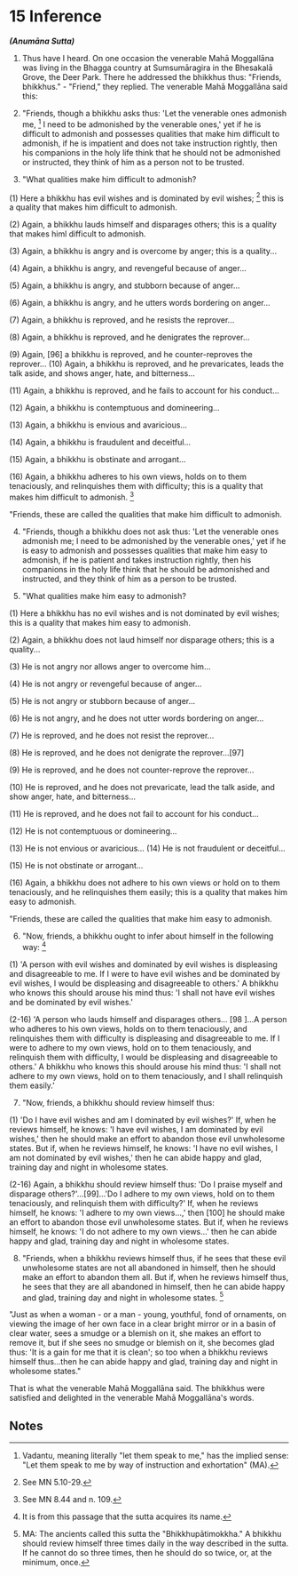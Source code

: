 # 15 Inference
***(Anumāna Sutta)***

1. Thus have I heard. On one occasion the venerable Mahā Moggallāna was living in the Bhagga country at Sumsumāragira in the Bhesakalā Grove, the Deer Park. There he addressed the bhikkhus thus: "Friends, bhikkhus." - "Friend," they replied. The venerable Mahā Moggallāna said this:

2. "Friends, though a bhikkhu asks thus: 'Let the venerable ones admonish me, [^212] I need to be admonished by the venerable ones,' yet if he is difficult to admonish and possesses qualities that make him difficult to admonish, if he is impatient and does not take instruction rightly, then his companions in the holy life think that he should not be admonished or instructed, they think of him as a person not to be trusted.

3. "What qualities make him difficult to admonish?

(1) Here a bhikkhu has evil wishes and is dominated by evil wishes; [^213] this is a quality that makes him difficult to admonish.

(2) Again, a bhikkhu lauds himself and disparages others; this is a quality that makes himl difficult to admonish.

(3) Again, a bhikkhu is angry and is overcome by anger; this is a quality...

(4) Again, a bhikkhu is angry, and revengeful because of anger...

(5) Again, a bhikkhu is angry, and stubborn because of anger...

(6) Again, a bhikkhu is angry, and he utters words bordering on anger...

(7) Again, a bhikkhu is reproved, and he resists the reprover...

(8) Again, a bhikkhu is reproved, and he denigrates the reprover...

(9) Again, [96] a bhikkhu is reproved, and he counter-reproves the reprover...
(10) Again, a bhikkhu is reproved, and he prevaricates, leads the talk aside, and shows anger, hate, and bitterness...

(11) Again, a bhikkhu is reproved, and he fails to account for his conduct...

(12) Again, a bhikkhu is contemptuous and domineering...

(13) Again, a bhikkhu is envious and avaricious...

(14) Again, a bhikkhu is fraudulent and deceitful...

(15) Again, a bhikkhu is obstinate and arrogant...

(16) Again, a bhikkhu adheres to his own views, holds on to them tenaciously, and relinquishes them with difficulty; this is a quality that makes him difficult to admonish. [^214]

"Friends, these are called the qualities that make him difficult to admonish.

4. "Friends, though a bhikkhu does not ask thus: 'Let the venerable ones admonish me; I need to be admonished by the venerable ones,' yet if he is easy to admonish and possesses qualities that make him easy to admonish, if he is patient and takes instruction rightly, then his companions in the holy life think that he should be admonished and instructed, and they think of him as a person to be trusted.

5. "What qualities make him easy to admonish?

(1) Here a bhikkhu has no evil wishes and is not dominated by evil wishes; this is a quality that makes him easy to admonish.

(2) Again, a bhikkhu does not laud himself nor disparage others; this is a quality...

(3) He is not angry nor allows anger to overcome him...

(4) He is not angry or revengeful because of anger...

(5) He is not angry or stubborn because of anger...

(6) He is not angry, and he does not utter words bordering on anger...

(7) He is reproved, and he does not resist the reprover...

(8) He is reproved, and he does not denigrate the reprover...[97]

(9) He is reproved, and he does not counter-reprove the reprover...

(10) He is reproved, and he does not prevaricate, lead the talk aside, and show anger, hate, and bitterness...

(11) He is reproved, and he does not fail to account for his conduct...

(12) He is not contemptuous or domineering...

(13) He is not envious or avaricious...
(14) He is not fraudulent or deceitful...

(15) He is not obstinate or arrogant...

(16) Again, a bhikkhu does not adhere to his own views or hold on to them tenaciously, and he relinquishes them easily; this is a quality that makes him easy to admonish.

"Friends, these are called the qualities that make him easy to admonish.

6. "Now, friends, a bhikkhu ought to infer about himself in the following way: [^215]

(1) 'A person with evil wishes and dominated by evil wishes is displeasing and disagreeable to me. If I were to have evil wishes and be dominated by evil wishes, I would be displeasing and disagreeable to others.' A bhikkhu who knows this should arouse his mind thus: 'I shall not have evil wishes and be dominated by evil wishes.'

(2-16) 'A person who lauds himself and disparages others... [98 ]...A person who adheres to his own views, holds on to them tenaciously, and relinquishes them with difficulty is displeasing and disagreeable to me. If I were to adhere to my own views, hold on to them tenaciously, and relinquish them with difficulty, I would be displeasing and disagreeable to others.' A bhikkhu who knows this should arouse his mind thus: 'I shall not adhere to my own views, hold on to them tenaciously, and I shall relinquish them easily.'

7. "Now, friends, a bhikkhu should review himself thus:

(1) 'Do I have evil wishes and am I dominated by evil wishes?' If, when he reviews himself, he knows: 'I have evil wishes, I am dominated by evil wishes,' then he should make an effort to abandon those evil unwholesome states. But if, when he reviews himself, he knows: 'I have no evil wishes, I am not dominated by evil wishes,' then he can abide happy and glad, training day and night in wholesome states.

(2-16) Again, a bhikkhu should review himself thus: 'Do I praise myself and disparage others?'...[99]...'Do I adhere to my own views, hold on to them tenaciously, and relinquish them with difficulty?' If, when he reviews himself, he knows: 'I adhere to my own views...,' then [100] he should make an effort to abandon those evil unwholesome states. But if, when he reviews himself, he knows: 'I do not adhere to my own
views...' then he can abide happy and glad, training day and night in wholesome states.

8. "Friends, when a bhikkhu reviews himself thus, if he sees that these evil unwholesome states are not all abandoned in himself, then he should make an effort to abandon them all. But if, when he reviews himself thus, he sees that they are all abandoned in himself, then he can abide happy and glad, training day and night in wholesome states. [^216]

"Just as when a woman - or a man - young, youthful, fond of ornaments, on viewing the image of her own face in a clear bright mirror or in a basin of clear water, sees a smudge or a blemish on it, she makes an effort to remove it, but if she sees no smudge or blemish on it, she becomes glad thus: 'It is a gain for me that it is clean'; so too when a bhikkhu reviews himself thus...then he can abide happy and glad, training day and night in wholesome states."

That is what the venerable Mahā Moggallāna said. The bhikkhus were satisfied and delighted in the venerable Mahā Moggallāna's words.

## Notes

[^212]: Vadantu, meaning literally "let them speak to me," has the implied sense: "Let them speak to me by way of instruction and exhortation" (MA).

[^213]: See MN 5.10-29.

[^214]: See MN 8.44 and n. 109.

[^215]: It is from this passage that the sutta acquires its name.

[^216]: MA: The ancients called this sutta the "Bhikkhupātimokkha." A bhikkhu should review himself three times daily in the way described in the sutta. If he cannot do so three times, then he should do so twice, or, at the minimum, once.

